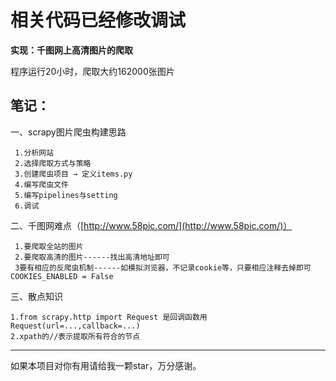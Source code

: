 # 相关代码已经修改调试
**实现：千图网上高清图片的爬取**

程序运行20小时，爬取大约162000张图片
## 笔记： ##

一、scrapy图片爬虫构建思路

     1.分析网站
     2.选择爬取方式与策略
     3.创建爬虫项目 → 定义items.py
     4.编写爬虫文件
     5.编写pipelines与setting
     6.调试

二、千图网难点（[http://www.58pic.com/](http://www.58pic.com/)）

     1.要爬取全站的图片
     2.要爬取高清的图片------找出高清地址即可
     3要有相应的反爬虫机制------如模拟浏览器，不记录cookie等，只要相应注释去掉即可COOKIES_ENABLED = False

三、散点知识

   	1.from scrapy.http import Request 是回调函数用Request(url=...,callback=...)
   	2.xpath的//表示提取所有符合的节点

----------
如果本项目对你有用请给我一颗star，万分感谢。

